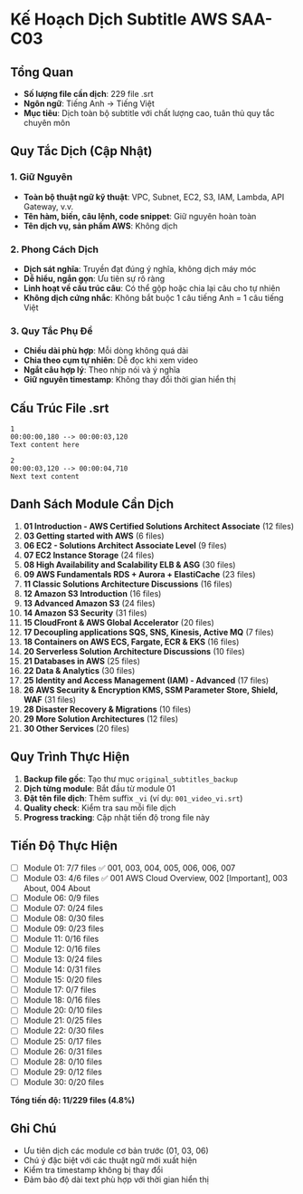 # Kế Hoạch Dịch Subtitle AWS SAA-C03

## Tổng Quan
- **Số lượng file cần dịch**: 229 file .srt
- **Ngôn ngữ**: Tiếng Anh → Tiếng Việt
- **Mục tiêu**: Dịch toàn bộ subtitle với chất lượng cao, tuân thủ quy tắc chuyên môn

## Quy Tắc Dịch (Cập Nhật)

### 1. Giữ Nguyên
- **Toàn bộ thuật ngữ kỹ thuật**: VPC, Subnet, EC2, S3, IAM, Lambda, API Gateway, v.v.
- **Tên hàm, biến, câu lệnh, code snippet**: Giữ nguyên hoàn toàn
- **Tên dịch vụ, sản phẩm AWS**: Không dịch

### 2. Phong Cách Dịch
- **Dịch sát nghĩa**: Truyền đạt đúng ý nghĩa, không dịch máy móc
- **Dễ hiểu, ngắn gọn**: Ưu tiên sự rõ ràng
- **Linh hoạt về cấu trúc câu**: Có thể gộp hoặc chia lại câu cho tự nhiên
- **Không dịch cứng nhắc**: Không bắt buộc 1 câu tiếng Anh = 1 câu tiếng Việt

### 3. Quy Tắc Phụ Đề
- **Chiều dài phù hợp**: Mỗi dòng không quá dài
- **Chia theo cụm tự nhiên**: Dễ đọc khi xem video
- **Ngắt câu hợp lý**: Theo nhịp nói và ý nghĩa
- **Giữ nguyên timestamp**: Không thay đổi thời gian hiển thị

## Cấu Trúc File .srt
```
1
00:00:00,180 --> 00:00:03,120
Text content here

2
00:00:03,120 --> 00:00:04,710
Next text content
```

## Danh Sách Module Cần Dịch
1. **01 Introduction - AWS Certified Solutions Architect Associate** (12 files)
2. **03 Getting started with AWS** (6 files)  
3. **06 EC2 - Solutions Architect Associate Level** (9 files)
4. **07 EC2 Instance Storage** (24 files)
5. **08 High Availability and Scalability ELB & ASG** (30 files)
6. **09 AWS Fundamentals RDS + Aurora + ElastiCache** (23 files)
7. **11 Classic Solutions Architecture Discussions** (16 files)
8. **12 Amazon S3 Introduction** (16 files)
9. **13 Advanced Amazon S3** (24 files)
10. **14 Amazon S3 Security** (31 files)
11. **15 CloudFront & AWS Global Accelerator** (20 files)
12. **17 Decoupling applications SQS, SNS, Kinesis, Active MQ** (7 files)
13. **18 Containers on AWS ECS, Fargate, ECR & EKS** (16 files)
14. **20 Serverless Solution Architecture Discussions** (10 files)
15. **21 Databases in AWS** (25 files)
16. **22 Data & Analytics** (30 files)
17. **25 Identity and Access Management (IAM) - Advanced** (17 files)
18. **26 AWS Security & Encryption KMS, SSM Parameter Store, Shield, WAF** (31 files)
19. **28 Disaster Recovery & Migrations** (10 files)
20. **29 More Solution Architectures** (12 files)
21. **30 Other Services** (20 files)

## Quy Trình Thực Hiện
1. **Backup file gốc**: Tạo thư mục `original_subtitles_backup`
2. **Dịch từng module**: Bắt đầu từ module 01
3. **Đặt tên file dịch**: Thêm suffix `_vi` (ví dụ: `001_video_vi.srt`)
4. **Quality check**: Kiểm tra sau mỗi file dịch
5. **Progress tracking**: Cập nhật tiến độ trong file này

## Tiến Độ Thực Hiện
- [ ] Module 01: 7/7 files ✅ 001, 003, 004, 005, 006, 006, 007
- [ ] Module 03: 4/6 files ✅ 001 AWS Cloud Overview, 002 [Important], 003 About, 004 About
- [ ] Module 06: 0/9 files
- [ ] Module 07: 0/24 files
- [ ] Module 08: 0/30 files
- [ ] Module 09: 0/23 files
- [ ] Module 11: 0/16 files
- [ ] Module 12: 0/16 files
- [ ] Module 13: 0/24 files
- [ ] Module 14: 0/31 files
- [ ] Module 15: 0/20 files
- [ ] Module 17: 0/7 files
- [ ] Module 18: 0/16 files
- [ ] Module 20: 0/10 files
- [ ] Module 21: 0/25 files
- [ ] Module 22: 0/30 files
- [ ] Module 25: 0/17 files
- [ ] Module 26: 0/31 files
- [ ] Module 28: 0/10 files
- [ ] Module 29: 0/12 files
- [ ] Module 30: 0/20 files

**Tổng tiến độ: 11/229 files (4.8%)**

## Ghi Chú
- Ưu tiên dịch các module cơ bản trước (01, 03, 06)
- Chú ý đặc biệt với các thuật ngữ mới xuất hiện
- Kiểm tra timestamp không bị thay đổi
- Đảm bảo độ dài text phù hợp với thời gian hiển thị
